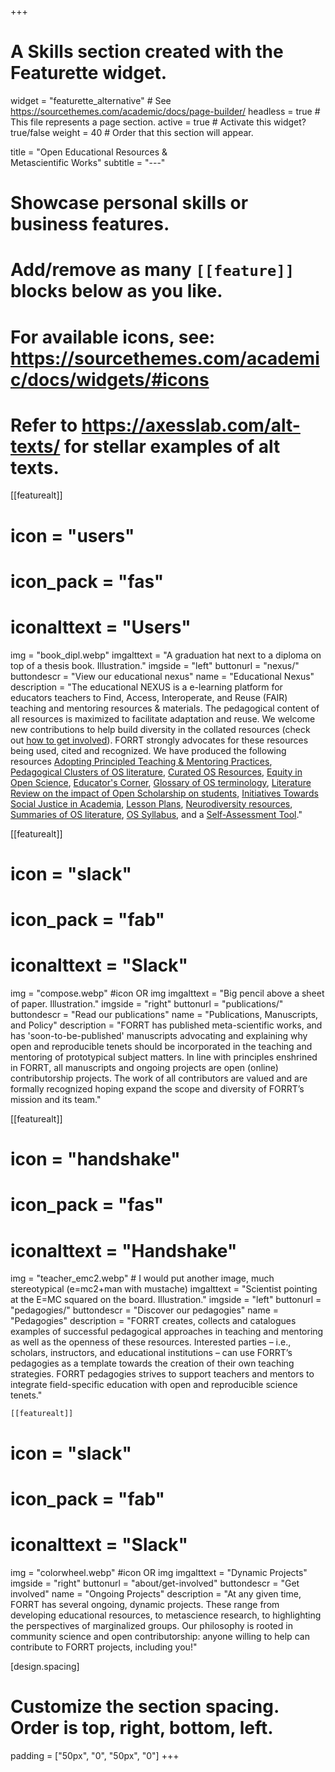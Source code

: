 +++
# A Skills section created with the Featurette widget.
widget = "featurette_alternative"  # See https://sourcethemes.com/academic/docs/page-builder/
headless = true  # This file represents a page section.
active = true  # Activate this widget? true/false
weight = 40  # Order that this section will appear.

title = "Open Educational Resources &<br>Metascientific Works"
subtitle = "---"

# Showcase personal skills or business features.
# 

# Add/remove as many `[[feature]]` blocks below as you like.
# 
# For available icons, see: https://sourcethemes.com/academic/docs/widgets/#icons
# Refer to https://axesslab.com/alt-texts/ for stellar examples of alt texts.

[[featurealt]]
  # icon = "users"
  # icon_pack = "fas"
  # iconalttext = "Users"
  img = "book_dipl.webp"
  imgalttext = "A graduation hat next to a diploma on top of a thesis book. Illustration." 
  imgside = "left"
  buttonurl = "nexus/"
  buttondescr = "View our educational nexus"
  name = "Educational Nexus"
  description = "The educational NEXUS is a e-learning platform for educators teachers to Find, Access, Interoperate, and Reuse (FAIR) teaching and mentoring resources & materials. The pedagogical content of all resources is maximized to facilitate adaptation and reuse. We welcome new contributions to help build diversity in the collated resources (check out [how to get involved](/about/get-involved)). FORRT strongly advocates for these resources being used, cited and recognized. We have produced the following resources [Adopting Principled Teaching & Mentoring Practices](/adopting), [Pedagogical Clusters of OS literature](/clusters), [Curated OS Resources](/resources), [Equity in Open Science](/equityinos), [Educator's Corner](/educators-corner), [Glossary of OS terminology](/glossary), [Literature Review on the impact of Open Scholarship on students](/impact),  [Initiatives Towards Social Justice in Academia](/dei), [Lesson Plans](/lesson-plans), [Neurodiversity resources](/neurodiversity/), [Summaries of OS literature](/summaries), [OS Syllabus](https://forrt.org/syllabus), and a [Self-Assessment Tool](/self-assessment)."  
  
  
  [[featurealt]]
  # icon = "slack"
  # icon_pack = "fab"
  # iconalttext = "Slack"
  img = "compose.webp" #icon OR img
  imgalttext = "Big pencil above a sheet of paper. Illustration." 
  imgside = "right"
  buttonurl = "publications/"
  buttondescr = "Read our publications"
  name = "Publications, Manuscripts, and Policy"
  description = "FORRT has published meta-scientific works, and has 'soon-to-be-published' manuscripts advocating and explaining why open and reproducible tenets should be incorporated in the teaching and mentoring of prototypical subject matters. In line with principles enshrined in FORRT, all manuscripts and ongoing projects are open (online) contributorship projects. The work of all contributors are valued and are formally recognized hoping expand the scope and diversity of FORRT’s mission and its team."
  

[[featurealt]]
  # icon = "handshake"
  # icon_pack = "fas"
  # iconalttext = "Handshake"
  img = "teacher_emc2.webp" # I would put another image, much stereotypical (e=mc2+man with mustache)
  imgalttext = "Scientist pointing at the E=MC squared on the board. Illustration." 
  imgside = "left"
  buttonurl = "pedagogies/"
  buttondescr = "Discover our pedagogies"
  name = "Pedagogies"
  description = "FORRT creates, collects and catalogues examples of successful pedagogical approaches in teaching and mentoring as well as the openness of these resources. Interested parties – i.e., scholars, instructors, and educational institutions – can use FORRT’s pedagogies as a template towards the creation of their own teaching strategies. FORRT pedagogies strives to support teachers and mentors to integrate field-specific education with open and reproducible science tenets."


    [[featurealt]]
  # icon = "slack"
  # icon_pack = "fab"
  # iconalttext = "Slack"
  img = "colorwheel.webp" #icon OR img
  imgalttext = "Dynamic Projects" 
  imgside = "right"
  buttonurl = "about/get-involved"
  buttondescr = "Get involved"
  name = "Ongoing Projects"
  description = "At any given time, FORRT has several ongoing, dynamic projects. These range from developing educational resources, to metascience research, to highlighting the perspectives of marginalized groups.  Our philosophy is rooted in community science and open contributorship: anyone willing to help can contribute to FORRT projects, including you!"
  
[design.spacing]
  # Customize the section spacing. Order is top, right, bottom, left.
  padding = ["50px", "0", "50px", "0"]
+++
